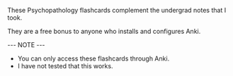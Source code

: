 These Psychopathology flashcards complement the undergrad notes that I took.

They are a free bonus to anyone who installs and configures Anki. 

--- NOTE ---

- You can only access these flashcards through Anki.
- I have not tested that this works.
